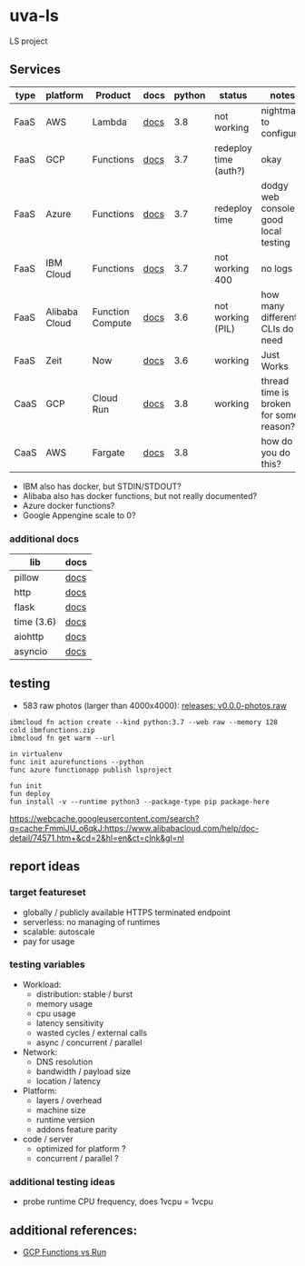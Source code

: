 # uva-ls

LS project

## Services

| type | platform      | Product          | docs      | python | status                | notes                                  |
| ---- | ------------- | ---------------- | --------- | ------ | --------------------- | -------------------------------------- |
| FaaS | AWS           | Lambda           | [docs][1] | 3.8    | not working           | nightmare to configure                 |
| FaaS | GCP           | Functions        | [docs][2] | 3.7    | redeploy time (auth?) | okay                                   |
| FaaS | Azure         | Functions        | [docs][3] | 3.7    | redeploy time         | dodgy web console, good local testing  |
| FaaS | IBM Cloud     | Functions        | [docs][4] | 3.7    | not working 400       | no logs                                |
| FaaS | Alibaba Cloud | Function Compute | [docs][5] | 3.6    | not working (PIL)     | how many different CLIs do I need      |
| FaaS | Zeit          | Now              | [docs][6] | 3.6    | working               | Just Works                             |
| CaaS | GCP           | Cloud Run        | [docs][7] | 3.8    | working               | thread time is broken for some reason? |
| CaaS | AWS           | Fargate          | [docs][8] | 3.8    |                       | how do you do this?                    |

- IBM also has docker, but STDIN/STDOUT?
- Alibaba also has docker functions, but not really documented?
- Azure docker functions?
- Google Appengine scale to 0?

### additional docs

| lib        | docs                                                       |
| ---------- | ---------------------------------------------------------- |
| pillow     | [docs](https://pillow.readthedocs.io/en/latest/)           |
| http       | [docs](https://docs.python.org/3/library/http.server.html) |
| flask      | [docs](https://flask.palletsprojects.com/en/1.1.x/api/)    |
| time (3.6) | [docs](https://docs.python.org/3.6/library/time.html)      |
| aiohttp    | [docs](https://aiohttp.readthedocs.io/en/stable/)          |
| asyncio    | [docs](https://docs.python.org/3/library/asyncio.html)     |

## testing

- 583 raw photos (larger than 4000x4000): [releases: v0.0.0-photos.raw][photos1]

```
ibmcloud fn action create --kind python:3.7 --web raw --memory 128 cold ibmfunctions.zip
ibmcloud fn get warm --url

in virtualenv
func init azurefunctions --python
func azure functionapp publish lsproject

fun init
fun deploy
fun install -v --runtime python3 --package-type pip package-here
```

https://webcache.googleusercontent.com/search?q=cache:FmmiJU_o6qkJ:https://www.alibabacloud.com/help/doc-detail/74571.htm+&cd=2&hl=en&ct=clnk&gl=nl

## report ideas

### target featureset

- globally / publicly available HTTPS terminated endpoint
- serverless: no managing of runtimes
- scalable: autoscale
- pay for usage

### testing variables

- Workload:
  - distribution: stable / burst
  - memory usage
  - cpu usage
  - latency sensitivity
  - wasted cycles / external calls
  - async / concurrent / parallel
- Network:
  - DNS resolution
  - bandwidth / payload size
  - location / latency
- Platform:
  - layers / overhead
  - machine size
  - runtime version
  - addons feature parity
- code / server
  - optimized for platform ?
  - concurrent / parallel ?

### additional testing ideas

- probe runtime CPU frequency, does 1vcpu = 1vcpu

## additional references:

- [GCP Functions vs Run][ref1]

[1]: https://docs.aws.amazon.com/lambda/latest/dg/python-programming-model.html
[2]: https://cloud.google.com/functions/docs/writing/http
[3]: https://docs.microsoft.com/en-us/azure/azure-functions/functions-reference-python
[4]: https://cloud.ibm.com/docs/openwhisk?topic=cloud-functions-actions
[5]: https://partners-intl.aliyun.com/help/doc-detail/56316.htm#adding-modules
[6]: https://zeit.co/docs/runtimes#official-runtimes/python
[7]: https://cloud.google.com/run/docs/deploying
[8]: https://docs.aws.amazon.com/AmazonECS/latest/developerguide/AWS_Fargate.html
[ref1]: https://medium.com/google-cloud/cloud-run-vs-cloud-functions-whats-the-lowest-cost-728d59345a2e
[photos1]: https://github.com/seankhliao/uva-ls/releases/tag/v0.0.0-photos.raw
